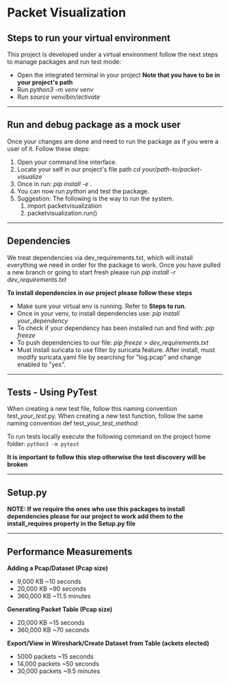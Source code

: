 # Packet Visualization

## Steps to run your virtual environment
This project is developed under a virtual environment follow the next steps to manage packages and run test mode:
- Open the integrated terminal in your project **Note that you have to be in your project's path**
- Run *python3 -m venv venv*
- Run *source venv/bin/activate*
***
## Run and debug package as a mock user
Once your changes are done and need to run the package as if you were a user of it. 
Follow these steps:
1. Open your command line interface.
2. Locate your self in our project's file path *cd your/path-to/packet-visualize*
3. Once in run: *pip install -e .*
4. You can now run *python* and test the package. 
5. Suggestion: The following is the way to run the system.
   1. import packetvisualization
   2. packetvisualization.run()
***
## Dependencies
We treat dependencies via dev_requirements.txt, which will install everything we need in order for the package to work.
Once you have pulled a new branch or going to start fresh please run *pip install -r dev_requirements.txt*

**To install dependencies in our project please follow these steps**
- Make sure your virtual env is running. Refer to **Steps to run**.
- Once in your venv, to install dependencies use: *pip install your_dependency*
- To check if your dependency has been installed run and find with: *pip freeze*
- To push dependencies to our file: *pip freeze > dev_requirements.txt*
- Must install suricata to use filter by suricata feature. After install, must modify
suricata.yaml file by searching for "log.pcap" and change enabled to "yes".
***
## Tests - Using PyTest
When creating a new test file, follow this naming convention test_*your_test*.py.
When creating a new test function, follow the same naming convention def test_*your_test_method*:

To run tests locally execute the following command on the project home folder: 
`python3 -m pytest`

**It is important to follow this step otherwise the test discovery will be broken**
***
## Setup.py
**NOTE: If we require the ones who use this packages to install dependencies please for our project to work add them to the install_requires property in the Setup.py file** 
***
## Performance Measurements
**Adding a Pcap/Dataset (Pcap size)**
- 9,000 KB ~10 seconds
- 20,000 KB ~90 seconds
- 360,000 KB ~11.5 minutes

**Generating Packet Table (Pcap size)**
- 20,000 KB ~15 seconds
- 360,000 KB ~70 seconds

**Export/View in Wireshark/Create Dataset from Table (ackets elected)**
- 5000 packets ~15 seconds
- 14,000 packets ~50 seconds
- 30,000 packets ~9.5 minutes
